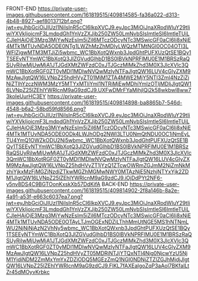 FRONT-END
https://private-user-images.githubusercontent.com/161819515/409814585-fa36a022-d313-4b48-8927-aef8013712bf.png?jwt=eyJhbGciOiJIUzI1NiIsInR5cCI6IkpXVCJ9.eyJpc3MiOiJnaXRodWIuY29tIiwiYXVkIjoicmF3LmdpdGh1YnVzZXJjb250ZW50LmNvbSIsImtleSI6ImtleTUiLCJleHAiOjE3Mzg3MjYwNzEsIm5iZiI6MTczODcyNTc3MSwicGF0aCI6Ii8xNjE4MTk1MTUvNDA5ODE0NTg1LWZhMzZhMDIyLWQzMTMtNGI0OC04OTI3LWFlZjgwMTM3MTJiZi5wbmc_WC1BbXotQWxnb3JpdGhtPUFXUzQtSE1BQy1TSEEyNTYmWC1BbXotQ3JlZGVudGlhbD1BS0lBVkNPRFlMU0E1M1BRSzRaQSUyRjIwMjUwMjA1JTJGdXMtZWFzdC0xJTJGczMlMkZhd3M0X3JlcXVlc3QmWC1BbXotRGF0ZT0yMDI1MDIwNVQwMzIyNTFaJlgtQW16LUV4cGlyZXM9MzAwJlgtQW16LVNpZ25hdHVyZT01MjM1ZTA4MWE2MjY5NTI3ZmI4NzZiZjNiZTlhYzczNWM3MzY5MTYxMTliYmI1NTRiMjEwMDhiYmIzOTljMDljJlgtQW16LVNpZ25lZEhlYWRlcnM9aG9zdCJ9.UXFwDMrFYaMihjlQj2k58wkbwl8ww73koIeUurHC3EY
https://private-user-images.githubusercontent.com/161819515/409814898-ba8865b7-546d-4548-b6a2-58bd59fd8566.png?jwt=eyJhbGciOiJIUzI1NiIsInR5cCI6IkpXVCJ9.eyJpc3MiOiJnaXRodWIuY29tIiwiYXVkIjoicmF3LmdpdGh1YnVzZXJjb250ZW50LmNvbSIsImtleSI6ImtleTUiLCJleHAiOjE3Mzg3MjYwNzEsIm5iZiI6MTczODcyNTc3MSwicGF0aCI6Ii8xNjE4MTk1MTUvNDA5ODE0ODk4LWJhODg2NWI3LTU0NmQtNDU0OC1iNmEyLTU4YmQ1OWZkODU2Ni5wbmc_WC1BbXotQWxnb3JpdGhtPUFXUzQtSE1BQy1TSEEyNTYmWC1BbXotQ3JlZGVudGlhbD1BS0lBVkNPRFlMU0E1M1BRSzRaQSUyRjIwMjUwMjA1JTJGdXMtZWFzdC0xJTJGczMlMkZhd3M0X3JlcXVlc3QmWC1BbXotRGF0ZT0yMDI1MDIwNVQwMzIyNTFaJlgtQW16LUV4cGlyZXM9MzAwJlgtQW16LVNpZ25hdHVyZT1jYzQ1ZTcwOWRmZGJmM2NjZmNkMzhiYjkxMzFjMGZjNzdiZTkwMGZhMGMwNWY0MTAzNjE5NzhjNTYxYjk2ZDM1JlgtQW16LVNpZ25lZEhlYWRlcnM9aG9zdCJ9.iOjDdPYt2NF6-y5nv8DS4C9BGTOonKxskXb57DdKifA
BACK-END
https://private-user-images.githubusercontent.com/161819515/409814902-2f8a146b-8a2e-4a91-a53f-e663c6037ea7.png?jwt=eyJhbGciOiJIUzI1NiIsInR5cCI6IkpXVCJ9.eyJpc3MiOiJnaXRodWIuY29tIiwiYXVkIjoicmF3LmdpdGh1YnVzZXJjb250ZW50LmNvbSIsImtleSI6ImtleTUiLCJleHAiOjE3Mzg3MjYwNzEsIm5iZiI6MTczODcyNTc3MSwicGF0aCI6Ii8xNjE4MTk1MTUvNDA5ODE0OTAyLTJmOGExNDZiLThhMmUtNGE5MS1hNTNmLWU2NjNjNjAzN2VhNy5wbmc_WC1BbXotQWxnb3JpdGhtPUFXUzQtSE1BQy1TSEEyNTYmWC1BbXotQ3JlZGVudGlhbD1BS0lBVkNPRFlMU0E1M1BRSzRaQSUyRjIwMjUwMjA1JTJGdXMtZWFzdC0xJTJGczMlMkZhd3M0X3JlcXVlc3QmWC1BbXotRGF0ZT0yMDI1MDIwNVQwMzIyNTFaJlgtQW16LUV4cGlyZXM9MzAwJlgtQW16LVNpZ25hdHVyZT05MDRjNTJjYTQxNTI4Njg0NjcwYzU5NjM1YjdiNDM2ZmMxYmYxZDZiODQ5MGEzZmQ1NGI0NDNjZTZlZGJhMjdjJlgtQW16LVNpZ25lZEhlYWRlcnM9aG9zdCJ9.FlKL7fAXEaIgoZqP3aAol7BKfaILtZr45dMOyvKrbkc

